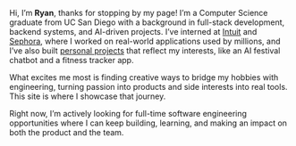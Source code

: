 Hi, I’m **Ryan**, thanks for stopping by my page! I’m a Computer Science graduate from UC San Diego with a background in full-stack development, backend systems, and AI-driven projects. I’ve interned at [Intuit](/experience/intuit) and [Sephora](/experience/sephora), where I worked on real-world applications used by millions, and I’ve also built [personal projects](/projects) that reflect my interests, like an AI festival chatbot and a fitness tracker app.

What excites me most is finding creative ways to bridge my hobbies with engineering, turning passion into products and side interests into real tools. This site is where I showcase that journey.

Right now, I’m actively looking for full-time software engineering opportunities where I can keep building, learning, and making an impact on both the product and the team.
